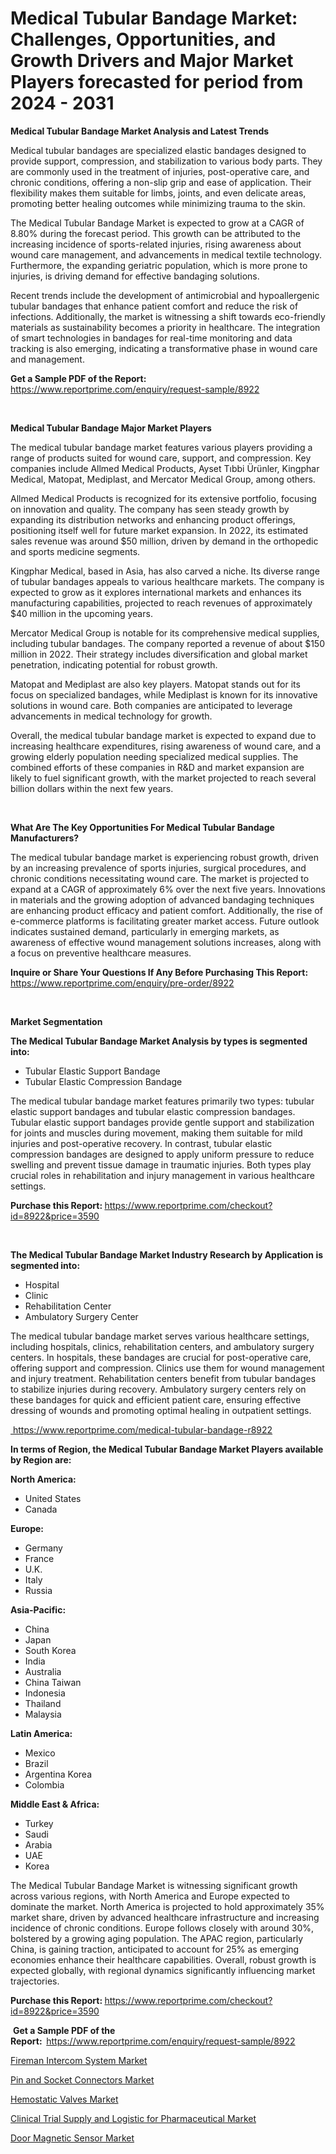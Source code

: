 <p><h1>Medical Tubular Bandage Market: Challenges, Opportunities, and Growth Drivers and Major Market Players forecasted for period from 2024 - 2031</h1></p><p><strong>Medical Tubular Bandage Market Analysis and Latest Trends</strong></p>
<p><p>Medical tubular bandages are specialized elastic bandages designed to provide support, compression, and stabilization to various body parts. They are commonly used in the treatment of injuries, post-operative care, and chronic conditions, offering a non-slip grip and ease of application. Their flexibility makes them suitable for limbs, joints, and even delicate areas, promoting better healing outcomes while minimizing trauma to the skin.</p><p>The Medical Tubular Bandage Market is expected to grow at a CAGR of 8.80% during the forecast period. This growth can be attributed to the increasing incidence of sports-related injuries, rising awareness about wound care management, and advancements in medical textile technology. Furthermore, the expanding geriatric population, which is more prone to injuries, is driving demand for effective bandaging solutions. </p><p>Recent trends include the development of antimicrobial and hypoallergenic tubular bandages that enhance patient comfort and reduce the risk of infections. Additionally, the market is witnessing a shift towards eco-friendly materials as sustainability becomes a priority in healthcare. The integration of smart technologies in bandages for real-time monitoring and data tracking is also emerging, indicating a transformative phase in wound care and management.</p></p>
<p><strong>Get a Sample PDF of the Report:&nbsp;</strong> <a href="https://www.reportprime.com/enquiry/request-sample/8922?utm_campaign=13&utm_medium=2&utm_source=Github&utm_content=ia&utm_term=25122024&utm_id=medical-tubular-bandage">https://www.reportprime.com/enquiry/request-sample/8922</a></p>
<p>&nbsp;</p>
<p><strong>Medical Tubular Bandage Major Market Players</strong></p>
<p><p>The medical tubular bandage market features various players providing a range of products suited for wound care, support, and compression. Key companies include Allmed Medical Products, Ayset Tıbbi Ürünler, Kingphar Medical, Matopat, Mediplast, and Mercator Medical Group, among others.</p><p>Allmed Medical Products is recognized for its extensive portfolio, focusing on innovation and quality. The company has seen steady growth by expanding its distribution networks and enhancing product offerings, positioning itself well for future market expansion. In 2022, its estimated sales revenue was around $50 million, driven by demand in the orthopedic and sports medicine segments.</p><p>Kingphar Medical, based in Asia, has also carved a niche. Its diverse range of tubular bandages appeals to various healthcare markets. The company is expected to grow as it explores international markets and enhances its manufacturing capabilities, projected to reach revenues of approximately $40 million in the upcoming years.</p><p>Mercator Medical Group is notable for its comprehensive medical supplies, including tubular bandages. The company reported a revenue of about $150 million in 2022. Their strategy includes diversification and global market penetration, indicating potential for robust growth.</p><p>Matopat and Mediplast are also key players. Matopat stands out for its focus on specialized bandages, while Mediplast is known for its innovative solutions in wound care. Both companies are anticipated to leverage advancements in medical technology for growth.</p><p>Overall, the medical tubular bandage market is expected to expand due to increasing healthcare expenditures, rising awareness of wound care, and a growing elderly population needing specialized medical supplies. The combined efforts of these companies in R&D and market expansion are likely to fuel significant growth, with the market projected to reach several billion dollars within the next few years.</p></p>
<p>&nbsp;</p>
<p><strong>What Are The Key Opportunities For Medical Tubular Bandage Manufacturers?</strong></p>
<p><p>The medical tubular bandage market is experiencing robust growth, driven by an increasing prevalence of sports injuries, surgical procedures, and chronic conditions necessitating wound care. The market is projected to expand at a CAGR of approximately 6% over the next five years. Innovations in materials and the growing adoption of advanced bandaging techniques are enhancing product efficacy and patient comfort. Additionally, the rise of e-commerce platforms is facilitating greater market access. Future outlook indicates sustained demand, particularly in emerging markets, as awareness of effective wound management solutions increases, along with a focus on preventive healthcare measures.</p></p>
<p><strong>Inquire or Share Your Questions If Any Before Purchasing This Report:</strong> <a href="https://www.reportprime.com/enquiry/pre-order/8922?utm_campaign=13&utm_medium=2&utm_source=Github&utm_content=ia&utm_term=25122024&utm_id=medical-tubular-bandage">https://www.reportprime.com/enquiry/pre-order/8922</a></p>
<p>&nbsp;</p>
<p><strong>Market Segmentation</strong></p>
<p><strong>The Medical Tubular Bandage Market Analysis by types is segmented into:</strong></p>
<p><ul><li>Tubular Elastic Support Bandage</li><li>Tubular Elastic Compression Bandage</li></ul></p>
<p><p>The medical tubular bandage market features primarily two types: tubular elastic support bandages and tubular elastic compression bandages. Tubular elastic support bandages provide gentle support and stabilization for joints and muscles during movement, making them suitable for mild injuries and post-operative recovery. In contrast, tubular elastic compression bandages are designed to apply uniform pressure to reduce swelling and prevent tissue damage in traumatic injuries. Both types play crucial roles in rehabilitation and injury management in various healthcare settings.</p></p>
<p><strong>Purchase this Report:&nbsp;</strong><a href="https://www.reportprime.com/checkout?id=8922&price=3590&utm_campaign=13&utm_medium=2&utm_source=Github&utm_content=ia&utm_term=25122024&utm_id=medical-tubular-bandage">https://www.reportprime.com/checkout?id=8922&price=3590</a></p>
<p>&nbsp;</p>
<p><strong>The Medical Tubular Bandage Market Industry Research by Application is segmented into:</strong></p>
<p><ul><li>Hospital</li><li>Clinic</li><li>Rehabilitation Center</li><li>Ambulatory Surgery Center</li></ul></p>
<p><p>The medical tubular bandage market serves various healthcare settings, including hospitals, clinics, rehabilitation centers, and ambulatory surgery centers. In hospitals, these bandages are crucial for post-operative care, offering support and compression. Clinics use them for wound management and injury treatment. Rehabilitation centers benefit from tubular bandages to stabilize injuries during recovery. Ambulatory surgery centers rely on these bandages for quick and efficient patient care, ensuring effective dressing of wounds and promoting optimal healing in outpatient settings.</p></p>
<p><a href="https://www.reportprime.com/medical-tubular-bandage-r8922?utm_campaign=13&utm_medium=2&utm_source=Github&utm_content=ia&utm_term=25122024&utm_id=medical-tubular-bandage">&nbsp;https://www.reportprime.com/medical-tubular-bandage-r8922</a></p>
<p><strong>In terms of Region, the Medical Tubular Bandage Market Players available by Region are:</strong></p>
<p>
    <p> <strong> North America: </strong>
        <ul>
            <li>United States</li>
            <li>Canada</li>
        </ul>
        </p> 
    <p> <strong> Europe: </strong>
        <ul>
            <li>Germany</li>
            <li>France</li>
            <li>U.K.</li>
            <li>Italy</li>
            <li>Russia</li>
        </ul>
        </p> 
    <p> <strong> Asia-Pacific: </strong>
        <ul>
            <li>China</li>
            <li>Japan</li>
            <li>South Korea</li>
            <li>India</li>
            <li>Australia</li>
            <li>China Taiwan</li>
            <li>Indonesia</li>
            <li>Thailand</li>
            <li>Malaysia</li>
        </ul>
        </p> 
    <p> <strong> Latin America: </strong>
        <ul>
            <li>Mexico</li>
            <li>Brazil</li>
            <li>Argentina Korea</li>
            <li>Colombia</li>
        </ul>
        </p> 
    <p> <strong> Middle East & Africa: </strong>
        <ul>
            <li>Turkey</li>
            <li>Saudi</li>
            <li>Arabia</li>
            <li>UAE</li>
            <li>Korea</li>
        </ul>
    </p>
    </p>
<p><p>The Medical Tubular Bandage Market is witnessing significant growth across various regions, with North America and Europe expected to dominate the market. North America is projected to hold approximately 35% market share, driven by advanced healthcare infrastructure and increasing incidence of chronic conditions. Europe follows closely with around 30%, bolstered by a growing aging population. The APAC region, particularly China, is gaining traction, anticipated to account for 25% as emerging economies enhance their healthcare capabilities. Overall, robust growth is expected globally, with regional dynamics significantly influencing market trajectories.</p></p>
<p><strong>Purchase this Report: </strong><a href="https://www.reportprime.com/checkout?id=8922&price=3590&utm_campaign=13&utm_medium=2&utm_source=Github&utm_content=ia&utm_term=25122024&utm_id=medical-tubular-bandage">https://www.reportprime.com/checkout?id=8922&price=3590</a></p>
<p>&nbsp;<strong>Get a Sample PDF of the Report:&nbsp;&nbsp;</strong><a href="https://www.reportprime.com/enquiry/request-sample/8922?utm_campaign=13&utm_medium=2&utm_source=Github&utm_content=ia&utm_term=25122024&utm_id=medical-tubular-bandage">https://www.reportprime.com/enquiry/request-sample/8922</a></p>
<p><strong></strong></p>
<p><p><a href="https://www.linkedin.com/pulse/f-my-mkt-intel-xkfif?utm_campaign=13&utm_medium=2&utm_source=Github&utm_content=ia&utm_term=25122024&utm_id=medical-tubular-bandage">Fireman Intercom System Market</a></p><p><a href="https://www.linkedin.com/pulse/c-glance-reports-anmec?utm_campaign=13&utm_medium=2&utm_source=Github&utm_content=ia&utm_term=25122024&utm_id=medical-tubular-bandage">Pin and Socket Connectors Market</a></p><p><a href="https://github.com/rosamariarocque98/Market-Research-Report-List-1/blob/main/hemostatic-valves-market.md?utm_campaign=13&utm_medium=2&utm_source=Github&utm_content=ia&utm_term=25122024&utm_id=medical-tubular-bandage">Hemostatic Valves Market</a></p><p><a href="https://github.com/MariaWashington76/Market-Research-Report-List-1/blob/main/clinical-trial-supply-and-logistic-for-pharmaceutical-market.md?utm_campaign=13&utm_medium=2&utm_source=Github&utm_content=ia&utm_term=25122024&utm_id=medical-tubular-bandage">Clinical Trial Supply and Logistic for Pharmaceutical Market</a></p><p><a href="https://www.linkedin.com/pulse/door-magnetic-sensor-market-expansion-comprehensive-analysis-bwwjc?utm_campaign=13&utm_medium=2&utm_source=Github&utm_content=ia&utm_term=25122024&utm_id=medical-tubular-bandage">Door Magnetic Sensor Market</a></p></p>